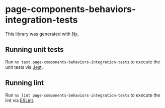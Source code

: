 # page-components-behaviors-integration-tests

This library was generated with [Nx](https://nx.dev).

## Running unit tests

Run `nx test page-components-behaviors-integration-tests` to execute the unit tests via [Jest](https://jestjs.io).

## Running lint

Run `nx lint page-components-behaviors-integration-tests` to execute the lint via [ESLint](https://eslint.org/).
